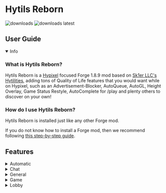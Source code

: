 # Hytils Reborn
<a href="https://github.com/W-OVERFLOW/Hytilities-Reborn/releases" target="_blank"></a>
<img alt="downloads" src="https://img.shields.io/github/downloads/W-OVERFLOW/Hytilities-Reborn/total?color=F5C400&style=for-the-badge" /> <img alt="downloads latest" src="https://img.shields.io/github/downloads-pre/W-OVERFLOW/Hytilities-Reborn/latest/total?color=F5C400&style=for-the-badge" />

## User Guide
<details open>
  <summary>Info</summary>

### What is Hytils Reborn?
Hytils Reborn is a [Hypixel](https://hypixel.net) focused Forge 1.8.9 mod based on [Sk1er LLC's Hytilities](https://github.com/Sk1erLLC/Hytilities), adding tons of Quality of Life features that
you would want while on Hypixel, such as an Advertisement-Blocker, AutoQueue, AutoGL, Height Overlay, Game Status Restyle, AutoComplete for /play and plenty others to discover on your own! 

### How do I use Hytils Reborn?
Hytils Reborn is installed just like any other Forge mod.

If you do not know how to install a Forge mod, then we recommend following [this step-by-step guide](https://github.com/LizzyMaybeDev/Introduction-to-modding-mc "Credits: LizzyMaybeDev").
</details>

## Features
<details>
 <summary>Automatic</summary>

## Automatic
- **Automatically Get API Key** - Automatically get the API Key from /api new.
- **Auto Start** - Join Hypixel immediately once the client has loaded to the main menu.
- **Auto Queue** - Automatically queues for another game once you die. (This will require you to interact with the game in a way to prevent abuse)
- **Auto-Complete Play Commands** - Allows tab completion of /play commands.
- **Limbo Play Helper** - When a /play command is run in Limbo, this runs /l first and then the command.
- **Auto GL** - Send a message 5 seconds before a Hypixel game starts.
- **Anti GL** - Remove all GL messages from chat.
- **Automatically Check GEXP** - Automatically check your GEXP after you win a Hypixel game.
- **Automatically Check Winstreak** - Automatically check your winstreak after you win a Hypixel game.
</details>
<details>
  <summary>Chat</summary>

# Chat
- **Remove Lobby Statuses** - Remove lobby join messages from chat.
- **Remover Other's Mystery Box Rewards** - Remove others mystery box messages from chat and only show your own.
- **Remove Soul Well Announcements** - Remove soul well announcements from chat.
- **Remove Game Announcements** - Remove game announcements from chat.
- **Remove Hype Limit Reminder** - Remove Hype limit reminders from chat.
- **Player AdBlocker** - Remove spam messages from players, usually advertising something.
- **Remove BedWars Advertisements** - Remove player messages asking to join BedWars parties.
- **Remove Friend/Guild Statuses** - Remove join/quit messages from friend/guild members.
- **Remove Guild MOTD** - Remove the guild Message Of The Day.
- **Remove Chat Emojis** - Remove MVP++ chat emojis.
- **Remove Server Connected Messages** - Remove messages informing you of the lobby name you've just joined, or what lobby you're being sent to.
- **Remove Auto Activated Quest Messages** - Remove automatically activated quest messages.
- **Remove Curse of Spam Messages** - Hides the constant spam of Kali's curse of spam.
- **Remove Bridge Self Goal Death Messages** - Hides the death message when you jump into your own goal in Bridge.
- **Remove Duels No Stats Change Messages** - Hides the message explaining that your stats did not change for dueling through /duel or within in a party.
- **Remove Block Trail Disabled Messages** - Hides the message explaining that your duel's block trail cosmetic was disabled in specific gamemodes.
- **Remove the Skyblock Welcome Message** - Hides the "Welcome to Hypixel SkyBlock!" from chat.
- **Remove Gifts Message** - Removes "They have gifted x so far!" messages from chat.
- **Remove Grinch Gifts Messages** - Removes personal and global gifts collected messages from chat.
- **Remove Network Booster Perk Messages** - Removes the network booster perk messages from chat.
- **Trim Line Separators** - Prevent separators from overflowing onto the next chat line.
- **White Chat** - Make nons chat messages appear as the normal chat message color.
- **White Private Messages** - Make private messages appear as the normal chat message color.
- **Cleaner Game Start Counter** - Compacts game start announcements.
- **Short Channel Names** - Abbreviate chat channel names.
- **Game Status Restyle** - Replace common game status messages with a new style.
- **Player Count Before Player Name** - Put the player count before the player name in game join/leave messages.
- **Player Count on Player Leave** - Include the player count when players leave.
- **Player Count Padding** - Place zeros at the beginning of the player count to align with the max player count.
- **Chat Swapper** - Automatically change back to a selected channel when leaving a party.
- **Party Chat Swapper** - Automatically change to a party channel when joining a party.
- **Remove All Chat Message** - Hide the "You are now in the ALL channel" message when auto-switching.
- **Thank Watchdog** - Compliment Watchdog when someone is banned, or a Watchdog announcement is sent.
- **Auto Chat Report Confirm** - Automatically confirms chat reports.
- **Guild Welcome Message** - Send a friendly welcome message when a player joins your guild.
- **Shout Cooldown** - Show the amount of time remaining until /shout can be reused.
</details>
<details>
  <summary>General</summary>
  
# General
- **Hide NPCs In Tab** - Prevent NPCs from showing up in tab.
- **Don't Hide Important NPCs** - Keeps NPCs in tab in gamemodes like Skyblock and Replay.
- **Hide Guild Tags in Tab** - Prevent Guild tags from showing up in tab.
- **Hide Player Ranks in Tab** - Prevent player ranks from showing up in tab.
- **Highlight Friends In Tab** - Add a star to the names of your Hypixel friends in tab.
- **Hide Guild Tags In Tab** - Prevent Guild tags from showing up in tab.
- **Cleaner Tab in Skyblock** - Doesn't render player heads or ping for tab entries that aren't players in Skyblock.
- **Hide Ping in Tab** - Prevent ping from showing up in tab while playing games, since the value is misleading. Ping will remain visible in lobbies.
- **Broadcast Achievements** - Announce in Guild chat when you get an achievement.
- **Broadcast Levelup** - Announce in Guild chat when you level up.
</details>
<details>
  <summary>Game</summary>

# Game
- **Highlight Opened Chests** - Highlight chests that have been opened.
- **Hide Armour** - Hide armour in games where armor is always the same.
- **Hardcore Hearts** - When your bed is broken/wither is killed in Bedwars/The Walls, set the heart style to Hardcore.
- **Pit Lag Reducer** - Hide entities at spawn while you are in the PVP area.
- **Game Countdown Timer** - Hide the displayed title text when a game is about to begin.
- **Mute Housing Music** - Prevent the Housing songs from being heard.
- **Height Overlay** - Make blocks that are in the Hypixel height limit a different colour.
- **Notify When Blocks Run Out** - Pings you via a sound when your blocks are running out.
- **Hide Duels Cosmetics** - Hide Duels Cosmetics in Hypixel.
- **Hide Actionbar in Invaders** - Hide the Actionbar in Invaders.
</details>
<details>
  <summary>Lobby</summary>

# Lobby
- **Hide Lobby NPCs** - Hide NPCs in the lobby.
- **Limbo Limiter** - While in Limbo, limit your framerate to reduce the load of the game on your computer.
- **Hide Lobby Bossbars** - Hide the bossbar in the lobby.
- **Mystery Box Star** - Shows what star a mystery box is in the Mystery Box Vault, Orange stars are special boxes.
</details>
